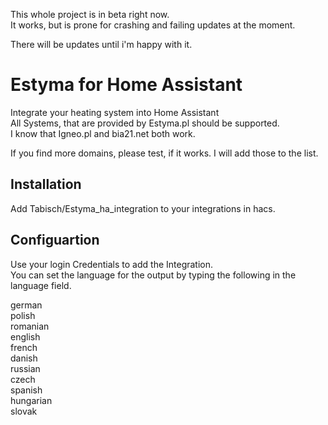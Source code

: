 This whole project is in beta right now.\
It works, but is prone for crashing and failing updates at the moment.

There will be updates until i'm happy with it.

# Estyma for Home Assistant

Integrate your heating system into Home Assistant \
All Systems, that are provided by Estyma.pl should be supported. \
I know that Igneo.pl and bia21.net both work. 

If you find more domains, please test, if it works.
I will add those to the list.

## Installation

Add Tabisch/Estyma_ha_integration to your integrations in hacs.

## Configuartion

Use your login Credentials to add the Integration. \
You can set the language for the output by typing the following in the language field.

german \
polish \
romanian \
english \
french \
danish \
russian \
czech \
spanish \
hungarian \
slovak
